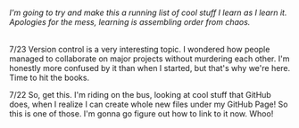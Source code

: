 ###### I'm going to try and make this a running list of cool stuff I learn as I learn it. Apologies for the mess, learning is assembling order from chaos.

7/23
Version control is a very interesting topic. I wondered how people managed to collaborate on major projects without murdering each other. I'm honestly more confused by it than when I started, but that's why we're here. Time to hit the books.

7/22
So, get this. I'm riding on the bus, looking at cool stuff that GitHub does, when I realize I can create whole new files under my GitHub Page! So this is one of those. I'm gonna go figure out how to link to it now. Whoo!


